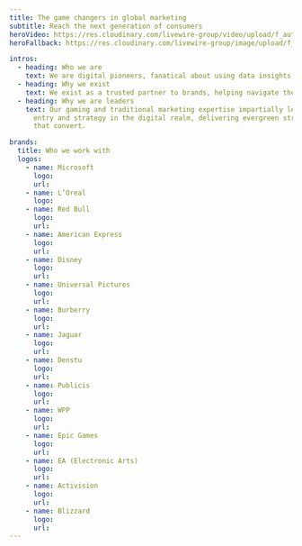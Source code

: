 ```yaml
---
title: The game changers in global marketing
subtitle: Reach the next generation of consumers
heroVideo: https://res.cloudinary.com/livewire-group/video/upload/f_auto,q_auto:eco,vc_auto/v1615292833/vi/logo/logo-animation.mp4
heroFallback: https://res.cloudinary.com/livewire-group/image/upload/f_auto,q_auto/v1615295966/vi/logo/logo-animation-fallback.png

intros:
  - heading: Who we are
    text: We are digital pioneers, fanatical about using data insights to help brands engage with consumers through gaming.
  - heading: Why we exist
    text: We exist as a trusted partner to brands, helping navigate the evolving landscape of gaming marketing and content production.
  - heading: Why we are leaders
    text: Our gaming and traditional marketing expertise impartially leads brand
      entry and strategy in the digital realm, delivering evergreen strategies
      that convert.

brands:
  title: Who we work with
  logos:
    - name: Microsoft
      logo:
      url:
    - name: L’Oreal
      logo:
    - name: Red Bull
      logo:
      url:
    - name: American Express
      logo:
      url:
    - name: Disney
      logo:
      url:
    - name: Universal Pictures
      logo:
      url:
    - name: Burberry
      logo:
      url:
    - name: Jaguar
      logo:
      url:
    - name: Denstu
      logo:
      url:
    - name: Publicis
      logo:
      url:
    - name: WPP
      logo:
      url:
    - name: Epic Games
      logo:
      url:
    - name: EA (Electronic Arts)
      logo:
      url:
    - name: Activision
      logo:
      url:
    - name: Blizzard
      logo:
      url:
---
```

